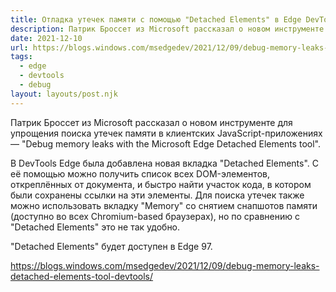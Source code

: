 ```yaml
---
title: Отладка утечек памяти с помощью "Detached Elements" в Edge DevTools
description: Патрик Броссет из Microsoft рассказал о новом инструменте для упрощения поиска утечек памяти в клиентских JavaScript-приложениях
date: 2021-12-10
url: https://blogs.windows.com/msedgedev/2021/12/09/debug-memory-leaks-detached-elements-tool-devtools/
tags:
  - edge 
  - devtools 
  - debug
layout: layouts/post.njk
---
```

Патрик Броссет из Microsoft рассказал о новом инструменте для упрощения поиска утечек памяти в клиентских JavaScript-приложениях — "Debug memory leaks with the Microsoft Edge Detached Elements tool".

В DevTools Edge была добавлена новая вкладка "Detached Elements". С её помощью можно получить список всех DOM-элементов, откреплённых от документа, и быстро найти участок кода, в котором были сохранены ссылки на эти элементы. Для поиска утечек также можно использовать вкладку "Memory" со снятием снапшотов памяти (доступно во всех Chromium-based браузерах), но по сравнению с "Detached Elements" это не так удобно.

"Detached Elements" будет доступен в Edge 97. 

https://blogs.windows.com/msedgedev/2021/12/09/debug-memory-leaks-detached-elements-tool-devtools/
